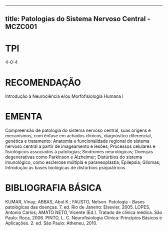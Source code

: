 
---
title: Patologias do Sistema Nervoso Central - MCZC001 
---

# TPI

4-0-4

# RECOMENDAÇÃO

Introdução à Neurociência e/ou Morfofisiologia Humana I

# EMENTA

Compreensão de patologia do sistema nervoso central, suas origens e mecanismos, com ênfase em achados clínicos, diagnóstico diferencial, genética e tratamento: Anatomia e funcionalidade regional do sistema nervoso central a partir de imageamento e lesões; Processos celulares e fisiológicos associados à patologias; Síndromes neurológicas; Doenças degenerativas como Parkinson e Alzheimer; Distúrbios do sistema imunológico, como esclerose múltipla e paraneoplastia; Epilepsia; Gliomas; Introdução às bases biológicas de distúrbios psiquiátricos.

# BIBLIOGRAFIA BÁSICA

KUMAR, Vinay; ABBAS, Abul K.; FAUSTO, Nelson. Patologia - Bases patológicas das doenças. 7. ed. Rio de Janeiro: Elsevier, 2005. 
LOPES, Antonio Carlos; AMATO NETO, Vicente (Ed.). Tratado de clínica médica. São Paulo: Roca, 2006.
PINTO, L. C. Neurofisiologia Clínica: Princípios Básicos e Aplicações. 2. ed. São Paulo: Atheneu, 2010.
        